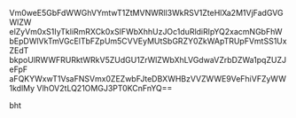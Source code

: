 Vm0weE5GbFdWWGhVYmtwT1ZtMVNWRll3WkRSV1ZteHlXa2M1VjFadGVGWlZW
elZyVm0xS1IyTkliRmRXCk0xSlFWbXhhUzJOc1duRldiRlpYQ2xacmNGbFhW
bEpDWlVkTmVGcElTbFZpUm5CVVEyMUtSbGRZY0ZkWApTRUpFVmtSS1UxZEdT
bkpoUlRWWFRURktWRkV5ZUdGU1ZrWlZWbXhLVGdwaVZrbDZWa1pqZUZJeFpF
aFQKYWxwT1VsaFNSVmx0ZEZwbFJteDBXWHBzVVZWWE9VeFhiVFZyWW1kdlMy
VlhOV2tLQ21OMGJ3PT0KCnFnYQ==

bht